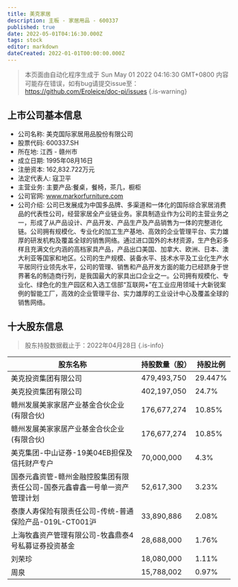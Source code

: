 ```yaml
---
title: 美克家居
description: 主板 - 家居用品 - 600337
published: true
date: 2022-05-01T04:16:30.000Z
tags: stock
editor: markdown
dateCreated: 2022-01-01T00:00:00.000Z
---
```


> 本页面由自动化程序生成于 Sun May 01 2022 04:16:30 GMT+0800
> 内容可能存在错误，如有bug请提交issue至：https://github.com/Eroleice/doc-pi/issues
{.is-warning}

## 上市公司基本信息
- 公司名称: 美克国际家居用品股份有限公司
- 股票代码: 600337.SH
- 所在地: 江西 - 赣州市
- 成立日期: 1995年08月16日
- 注册资本: 162,832.722万元
- 法定代表人: 寇卫平
- 主营业务: 主要产品:餐桌，餐椅，茶几，橱柜
- 公司官网: www.markorfurniture.com
- 公司介绍: 公司已发展成为中国多品牌、多渠道和一体化的国际综合家居消费品的代表性公司，经营家居全产业链业务。家具制造业作为公司的主营业务之一，形成了从产品设计、产品开发、产品生产及产品销售为一体的完整进化链。公司拥有规模化、专业化的加工生产基地、高效的企业管理平台、实力雄厚的研发机构及覆盖全球的销售网络。通过进口国外的木材资源，生产色彩多样且充满文化内涵的高档家具产品，产品出口美国、加拿大、欧洲、日本、澳大利亚等国家和地区。公司的生产规模、装备水平、技术水平及工业化生产水平居同行业领先水平，公司的管理、销售和产品开发方面的能力已经跻身于世界著名的制造商行列，是我国最大的家具出口企业之一。公司拥有规模化、专业化、绿色化的生产园区和入选工信部“互联网+”在工业应用领域十大新锐案例的智能工厂，高效的企业管理平台、实力雄厚的工业设计中心及覆盖全球的销售网络。


## 十大股东信息
> 股东持股数据截止于：2022年04月28日
{.is-info}

| 股东名称 | 持股数量（股） | 持股比例 |
| --- | --- | --- |
| 美克投资集团有限公司 | 479,493,750 | 29.447% |
| 美克投资集团有限公司 | 402,197,050 | 24.7% |
| 赣州发展美家家居产业基金合伙企业(有限合伙) | 176,677,274 | 10.85% |
| 赣州发展美家家居产业基金合伙企业(有限合伙) | 176,677,274 | 10.85% |
| 美克集团-中山证券-19美04EB担保及信托财产专户 | 70,000,000 | 4.3% |
| 国泰元鑫资管-赣州金融控股集团有限责任公司-国泰元鑫睿鑫一号单一资产管理计划 | 52,617,300 | 3.23% |
| 泰康人寿保险有限责任公司-传统-普通保险产品-019L-CT001沪 | 33,890,886 | 2.08% |
| 上海牧鑫资产管理有限公司-牧鑫鼎泰4号私募证券投资基金 | 28,688,000 | 1.76% |
| 刘荣珍 | 18,080,000 | 1.11% |
| 周泉 | 15,788,002 | 0.97% |




